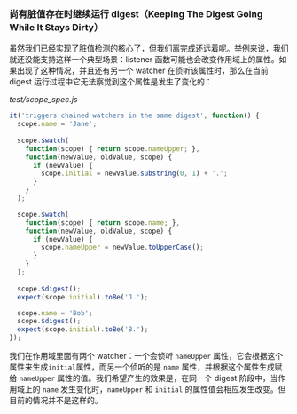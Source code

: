 ### 尚有脏值存在时继续运行 digest（Keeping The Digest Going While It Stays Dirty）

虽然我们已经实现了脏值检测的核心了，但我们离完成还远着呢。举例来说，我们就还没能支持这样一个典型场景：listener 函数可能也会改变作用域上的属性。如果出现了这种情况，并且还有另一个 watcher 在侦听该属性时，那么在当前 digest 运行过程中它无法察觉到这个属性是发生了变化的：

_test/scope_spec.js_

```js
it('triggers chained watchers in the same digest', function() {
  scope.name = 'Jane';
  
  scope.$watch(
    function(scope) { return scope.nameUpper; },
    function(newValue, oldValue, scope) {
      if (newValue) {
        scope.initial = newValue.substring(0, 1) + '.';
      }
    }
  );

  scope.$watch(
    function(scope) { return scope.name; },
    function(newValue, oldValue, scope) {
      if (newValue) {
        scope.nameUpper = newValue.toUpperCase();
      }
    }
  );
  
  scope.$digest();
  expect(scope.initial).toBe('J.');

  scope.name = 'Bob';
  scope.$digest();
  expect(scope.initial).toBe('B.');
});
```

我们在作用域里面有两个 watcher：一个会侦听 `nameUpper` 属性，它会根据这个属性来生成`initial`属性，而另一个侦听的是 `name` 属性，并根据这个属性生成赋给 `nameUpper` 属性的值。我们希望产生的效果是，在同一个 digest 阶段中，当作用域上的 `name` 发生变化时，`nameUpper` 和 `initial` 的属性值会相应发生改变。但目前的情况并不是这样的。